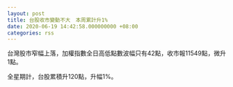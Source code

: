 ```yaml
---
layout: post
title: 台股收市變動不大　本周累計升1%
date: 2020-06-19 14:42:58.000000000 +08:00
categories: rss
---
```


台灣股市窄幅上落，加權指數全日高低點數波幅只有42點，收市報11549點，微升1點。

全星期計，台股累積升120點，升幅1%。
